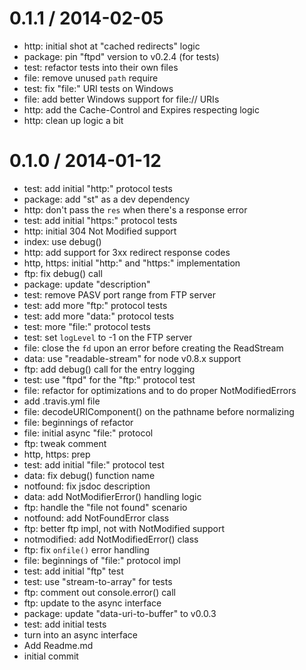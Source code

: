 
0.1.1 / 2014-02-05
==================

  * http: initial shot at "cached redirects" logic
  * package: pin "ftpd" version to v0.2.4 (for tests)
  * test: refactor tests into their own files
  * file: remove unused `path` require
  * test: fix "file:" URI tests on Windows
  * file: add better Windows support for file:// URIs
  * http: add the Cache-Control and Expires respecting logic
  * http: clean up logic a bit

0.1.0 / 2014-01-12
==================

  * test: add initial "http:" protocol tests
  * package: add "st" as a dev dependency
  * http: don't pass the `res` when there's a response error
  * test: add initial "https:" protocol tests
  * http: initial 304 Not Modified support
  * index: use debug()
  * http: add support for 3xx redirect response codes
  * http, https: initial "http:" and "https:" implementation
  * ftp: fix debug() call
  * package: update "description"
  * test: remove PASV port range from FTP server
  * test: add more "ftp:" protocol tests
  * test: add more "data:" protocol tests
  * test: more "file:" protocol tests
  * test: set `logLevel` to -1 on the FTP server
  * file: close the `fd` upon an error before creating the ReadStream
  * data: use "readable-stream" for node v0.8.x support
  * ftp: add debug() call for the entry logging
  * test: use "ftpd" for the "ftp:" protocol test
  * file: refactor for optimizations and to do proper NotModifiedErrors
  * add .travis.yml file
  * file: decodeURIComponent() on the pathname before normalizing
  * file: beginnings of refactor
  * file: initial async "file:" protocol
  * ftp: tweak comment
  * http, https: prep
  * test: add initial "file:" protocol test
  * data: fix debug() function name
  * notfound: fix jsdoc description
  * data: add NotModifierError() handling logic
  * ftp: handle the "file not found" scenario
  * notfound: add NotFoundError class
  * ftp: better ftp impl, not with NotModified support
  * notmodified: add NotModifiedError() class
  * ftp: fix `onfile()` error handling
  * file: beginnings of "file:" protocol impl
  * test: add initial "ftp" test
  * test: use "stream-to-array" for tests
  * ftp: comment out console.error() call
  * ftp: update to the async interface
  * package: update "data-uri-to-buffer" to v0.0.3
  * test: add initial tests
  * turn into an async interface
  * Add Readme.md
  * initial commit
